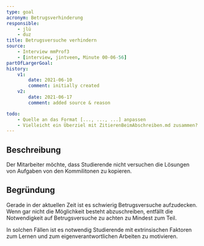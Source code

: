 ```yaml
---
type: goal
acronym: Betrugsverhinderung
responsible: 
    - jlü
    - duz
title: Betrugsversuche verhindern
source: 
    - Interview mmProf3
    - [interview, jintveen, Minute 00-06-56]
partOfLargerGoal: 
history:
    v1:
        date: 2021-06-10
        comment: initially created
    v2:
        date: 2021-06-17
        comment: added source & reason

todo: 
    - Quelle an das Format [..., ..., ...] anpassen 
    - Vielleicht ein Überziel mit ZitierenBeimAbschreiben.md zusammen? Beispiel -> "NutzenVonFremdenCode" 
---
```


## Beschreibung

Der Mitarbeiter möchte, dass Studierende nicht versuchen die Lösungen von Aufgaben von den Kommilitonen zu kopieren.

## Begründung

Gerade in der aktuellen Zeit ist es schwierig Betrugsversuche aufzudecken. Wenn gar nicht die Möglichkeit besteht abzuschreiben, entfällt die Notwendigkeit auf Betrugsversuche zu achten zu Mindest zum Teil. 

In solchen Fällen ist es notwendig Studierende mit extrinsischen Faktoren zum Lernen und zum eigenverantwortlichen Arbeiten zu motivieren.

